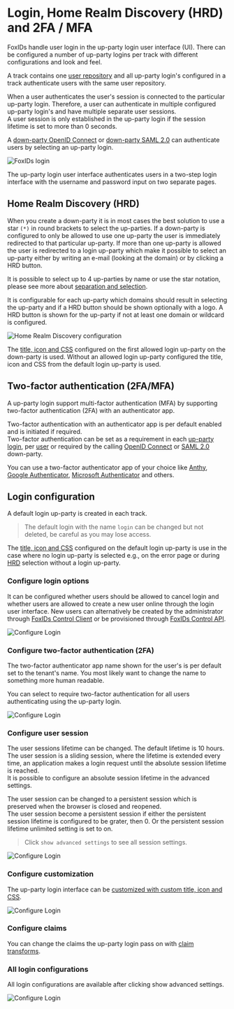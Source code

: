 # Login, Home Realm Discovery (HRD) and 2FA / MFA
FoxIDs handle user login in the up-party login user interface (UI). There can be configured a number of up-party logins per track with different configurations and look and feel.

A track contains one [user repository](users.md#user-repository) and all up-party login's configured in a track authenticate users with the same user repository.

When a user authenticates the user's session is connected to the particular up-party login. Therefore, a user can authenticate in multiple configured up-party login's and have multiple separate user sessions.  
A user session is only established in the up-party login if the session lifetime is set to more than 0 seconds.

A [down-party OpenID Connect](down-party-oauth-2.0-oidc.md) or [down-party SAML 2.0](down-party-saml-2.0.md) can authenticate users by selecting an up-party login.

![FoxIDs login](images/parties-login.svg)

The up-party login user interface authenticates users in a two-step login interface with the username and password input on two separate pages.

## Home Realm Discovery (HRD)
When you create a down-party it is in most cases the best solution to use a star `(*)` in round brackets to select the up-parties. 
If a down-party is configured to only be allowed to use one up-party the user is immediately redirected to that particular up-party. 
If more than one up-party is allowed the user is redirected to a login up-party which make it possible to select an up-party either by writing an e-mail (looking at the domain) or by clicking a HRD button.

It is possible to select up to 4 up-parties by name or use the star notation, please see more about [separation and selection](index.md#separation).

It is configurable for each up-party which domains should result in selecting the up-party and if a HRD button should be shown optionally with a logo. 
A HRD button is shown for the up-party if not at least one domain or wildcard is configured. 

![Home Realm Discovery configuration](images/configure-login-hrd.png)

The [title, icon and CSS](title-icon-css.md) configured on the first allowed login up-party on the down-party is used. Without an allowed login up-party configured the title, icon and CSS from the default login up-party is used.

## Two-factor authentication (2FA/MFA)
A up-party login support multi-factor authentication (MFA) by supporting two-factor authentication (2FA) with an authenticator app.

Two-factor authentication with an authenticator app is per default enabled and is initiated if required.  
Two-factor authentication can be set as a requirement in each [up-party login](login.md#configure-two-factor-authentication-2fa), per [user](users.md#configure-multi-factor-authentication-mfa) or required by the calling [OpenID Connect](down-party-oidc.md#require-multi-factor-authentication-mfa) or [SAML 2.0](down-party-saml-2.0.md#require-multi-factor-authentication-mfa) down-party.  

You can use a two-factor authenticator app of your choice like [Anthy](https://authy.com/), [Google Authenticator](https://support.google.com/accounts/answer/1066447), [Microsoft Authenticator](https://www.microsoft.com/en-us/security/mobile-authenticator-app) and others.

## Login configuration
A default login up-party is created in each track. 

> The default login with the name `login` can be changed but not deleted, be careful as you may lose access.

The [title, icon and CSS](title-icon-css.md) configured on the default login up-party is use in the case where no login up-party is selected e.g., on the error page or during [HRD](#home-realm-discovery-hrd) selection without a login up-party.

### Configure login options
It can be configured whether users should be allowed to cancel login and whether users are allowed to create a new user online through the login user interface. New users can alternatively be created by the administrator through [FoxIDs Control Client](control.md#foxids-control-client) or be provisioned through [FoxIDs Control API](control.md#foxids-control-api).

![Configure Login](images/configure-login.png)

### Configure two-factor authentication (2FA)
The two-factor authenticator app name shown for the user's is per default set to the tenant's name. You most likely want to change the name to something more human readable.

You can select to require two-factor authentication for all users authenticating using the up-party login. 

![Configure Login](images/configure-login-2fa.png)

### Configure user session
The user sessions lifetime can be changed. The default lifetime is 10 hours. 
The user session is a sliding session, where the lifetime is extended every time, an application makes a login request until the absolute session lifetime is reached.  
It is possible to configure an absolute session lifetime in the advanced settings.

The user session can be changed to a persistent session which is preserved when the browser is closed and reopened.  
The user session become a persistent session if either the persistent session lifetime is configured to be grater, then 0. Or the persistent session lifetime unlimited setting is set to on.

> Click `show advanced settings` to see all session settings.

![Configure Login](images/configure-login-session.png)


### Configure customization
The up-party login interface can be [customized with custom title, icon and CSS](title-icon-css).

![Configure Login](images/configure-login-customization.png)

### Configure claims
You can change the claims the up-party login pass on with [claim transforms](claim-transform.md).

### All login configurations
All login configurations are available after clicking show advanced settings.

![Configure Login](images/configure-login-advanced.png)
